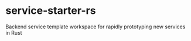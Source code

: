 # service-starter-rs
Backend service template workspace for rapidly prototyping new services in Rust
